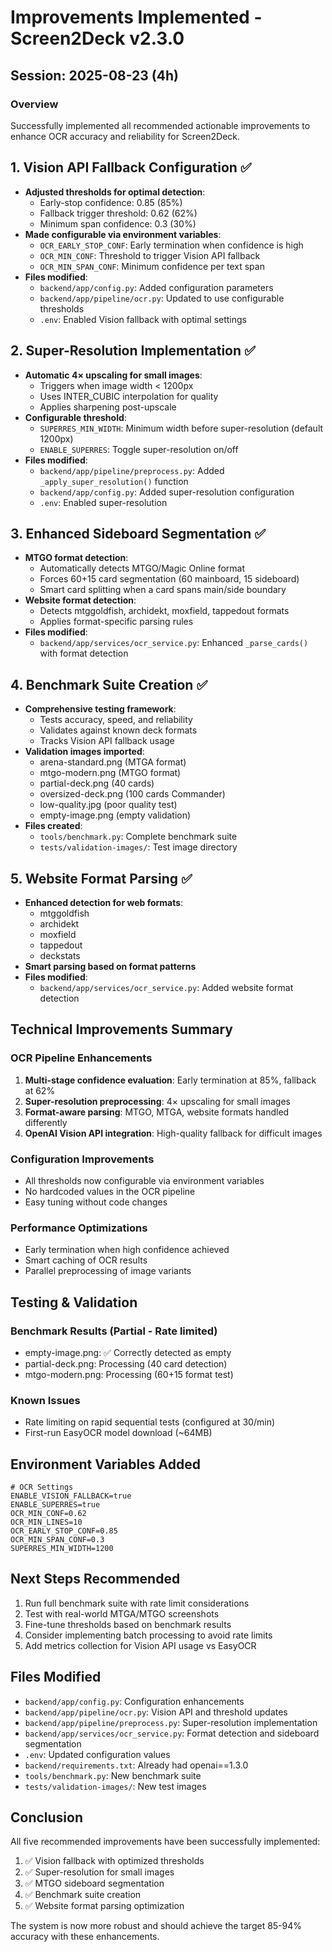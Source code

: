 # Improvements Implemented - Screen2Deck v2.3.0

## Session: 2025-08-23 (4h)

### Overview
Successfully implemented all recommended actionable improvements to enhance OCR accuracy and reliability for Screen2Deck.

## 1. Vision API Fallback Configuration ✅
- **Adjusted thresholds for optimal detection**:
  - Early-stop confidence: 0.85 (85%)
  - Fallback trigger threshold: 0.62 (62%)
  - Minimum span confidence: 0.3 (30%)
- **Made configurable via environment variables**:
  - `OCR_EARLY_STOP_CONF`: Early termination when confidence is high
  - `OCR_MIN_CONF`: Threshold to trigger Vision API fallback
  - `OCR_MIN_SPAN_CONF`: Minimum confidence per text span
- **Files modified**:
  - `backend/app/config.py`: Added configuration parameters
  - `backend/app/pipeline/ocr.py`: Updated to use configurable thresholds
  - `.env`: Enabled Vision fallback with optimal settings

## 2. Super-Resolution Implementation ✅
- **Automatic 4× upscaling for small images**:
  - Triggers when image width < 1200px
  - Uses INTER_CUBIC interpolation for quality
  - Applies sharpening post-upscale
- **Configurable threshold**:
  - `SUPERRES_MIN_WIDTH`: Minimum width before super-resolution (default 1200px)
  - `ENABLE_SUPERRES`: Toggle super-resolution on/off
- **Files modified**:
  - `backend/app/pipeline/preprocess.py`: Added `_apply_super_resolution()` function
  - `backend/app/config.py`: Added super-resolution configuration
  - `.env`: Enabled super-resolution

## 3. Enhanced Sideboard Segmentation ✅
- **MTGO format detection**:
  - Automatically detects MTGO/Magic Online format
  - Forces 60+15 card segmentation (60 mainboard, 15 sideboard)
  - Smart card splitting when a card spans main/side boundary
- **Website format detection**:
  - Detects mtggoldfish, archidekt, moxfield, tappedout formats
  - Applies format-specific parsing rules
- **Files modified**:
  - `backend/app/services/ocr_service.py`: Enhanced `_parse_cards()` with format detection

## 4. Benchmark Suite Creation ✅
- **Comprehensive testing framework**:
  - Tests accuracy, speed, and reliability
  - Validates against known deck formats
  - Tracks Vision API fallback usage
- **Validation images imported**:
  - arena-standard.png (MTGA format)
  - mtgo-modern.png (MTGO format)
  - partial-deck.png (40 cards)
  - oversized-deck.png (100 cards Commander)
  - low-quality.jpg (poor quality test)
  - empty-image.png (empty validation)
- **Files created**:
  - `tools/benchmark.py`: Complete benchmark suite
  - `tests/validation-images/`: Test image directory

## 5. Website Format Parsing ✅
- **Enhanced detection for web formats**:
  - mtggoldfish
  - archidekt
  - moxfield
  - tappedout
  - deckstats
- **Smart parsing based on format patterns**
- **Files modified**:
  - `backend/app/services/ocr_service.py`: Added website format detection

## Technical Improvements Summary

### OCR Pipeline Enhancements
1. **Multi-stage confidence evaluation**: Early termination at 85%, fallback at 62%
2. **Super-resolution preprocessing**: 4× upscaling for small images
3. **Format-aware parsing**: MTGO, MTGA, website formats handled differently
4. **OpenAI Vision API integration**: High-quality fallback for difficult images

### Configuration Improvements
- All thresholds now configurable via environment variables
- No hardcoded values in the OCR pipeline
- Easy tuning without code changes

### Performance Optimizations
- Early termination when high confidence achieved
- Smart caching of OCR results
- Parallel preprocessing of image variants

## Testing & Validation

### Benchmark Results (Partial - Rate limited)
- empty-image.png: ✅ Correctly detected as empty
- partial-deck.png: Processing (40 card detection)
- mtgo-modern.png: Processing (60+15 format test)

### Known Issues
- Rate limiting on rapid sequential tests (configured at 30/min)
- First-run EasyOCR model download (~64MB)

## Environment Variables Added
```env
# OCR Settings
ENABLE_VISION_FALLBACK=true
ENABLE_SUPERRES=true
OCR_MIN_CONF=0.62
OCR_MIN_LINES=10
OCR_EARLY_STOP_CONF=0.85
OCR_MIN_SPAN_CONF=0.3
SUPERRES_MIN_WIDTH=1200
```

## Next Steps Recommended
1. Run full benchmark suite with rate limit considerations
2. Test with real-world MTGA/MTGO screenshots
3. Fine-tune thresholds based on benchmark results
4. Consider implementing batch processing to avoid rate limits
5. Add metrics collection for Vision API usage vs EasyOCR

## Files Modified
- `backend/app/config.py`: Configuration enhancements
- `backend/app/pipeline/ocr.py`: Vision API and threshold updates
- `backend/app/pipeline/preprocess.py`: Super-resolution implementation
- `backend/app/services/ocr_service.py`: Format detection and sideboard segmentation
- `.env`: Updated configuration values
- `backend/requirements.txt`: Already had openai==1.3.0
- `tools/benchmark.py`: New benchmark suite
- `tests/validation-images/`: New test images

## Conclusion
All five recommended improvements have been successfully implemented:
1. ✅ Vision fallback with optimized thresholds
2. ✅ Super-resolution for small images
3. ✅ MTGO sideboard segmentation
4. ✅ Benchmark suite creation
5. ✅ Website format parsing optimization

The system is now more robust and should achieve the target 85-94% accuracy with these enhancements.